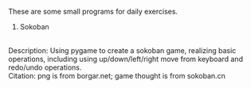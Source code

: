 These are some small programs for daily exercises.
1. Sokoban
</br>
Description: Using pygame to create a sokoban game, realizing basic operations, including using up/down/left/right move from keyboard and redo/undo operations.
</br>
Citation: png is from borgar.net; game thought is from sokoban.cn
